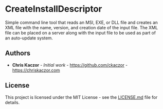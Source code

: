 ﻿# CreateInstallDescriptor

Simple command line tool that reads an MSI, EXE, or DLL file and creates an XML file with the name, version, and creation date of the input file. The XML file can be placed on a server along with the input file to be used as part of an auto-update system.

## Authors

* **Chris Kaczor** - *Initial work* - https://github.com/ckaczor - https://chriskaczor.com

## License

This project is licensed under the MIT License - see the [LICENSE.md](LICENSE.md) file for details.
